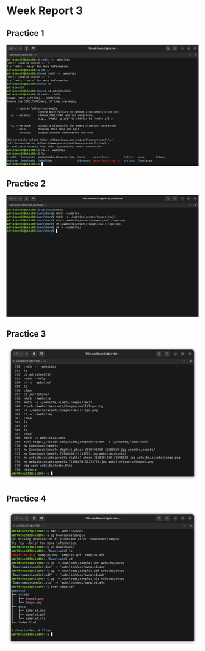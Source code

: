 # Week Report 3

## Practice 1
![practice 1](report5(1).png)

## Practice 2
![practice 2](report5(2).png)

## Practice 3
![practice 3](report5(3).png)

## Practice 4
![practice 4](report5(4).png)